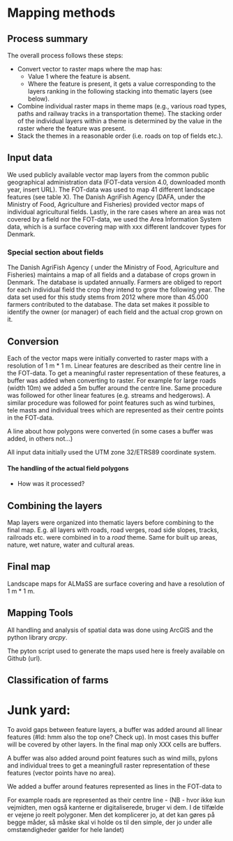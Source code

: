 # Mapping methods

## Process summary
The overall process follows these steps:
+ Convert vector to raster maps where the map has:
    * Value 1 where the feature is absent.
    * Where the feature is present, it gets a value corresponding to the layers ranking in the following stacking into thematic layers (see below).
+ Combine individual raster maps in theme maps (e.g., various road types, paths and railway tracks in a transportation theme). The stacking order of the individual layers within a theme is determined by the value in the raster where the feature was present.
+ Stack the themes in a reasonable order (i.e. roads on top of fields etc.). 




## Input data
We used publicly available vector map layers from the common public geographical administration data (FOT-data version 4.0, downloaded month year, insert URL). The FOT-data was used to map 41 different landscape features (see table X). The Danish AgriFish Agency (DAFA, under the Ministry of Food, Agriculture and Fisheries) provided vector maps of individual agricultural fields. Lastly, in the rare cases where an area was not covered by a field nor the FOT-data, we used the Area Information System data, which is a surface covering map with xxx different landcover types for Denmark.

### Special section about fields
The Danish AgriFish Agency ( under the Ministry of Food, Agriculture and Fisheries) maintains a map of all fields and a database of crops grown in Denmark. The database is updated annually. Farmers are obliged to report for each individual field the crop they intend to grow the following year. The data set used for this study stems from 2012 where more than 45.000 farmers contributed to the database. The data set makes it possible to identify the  owner (or manager) of each field and the actual crop grown on it.

## Conversion
Each of the vector maps were initially converted to raster maps with a resolution of 1 m * 1 m. 
Linear features are described as their centre line in the FOT-data. To get a meaningful raster representation of these features, a buffer was added when converting to raster. For example for large roads (width 10m) we added a 5m buffer around the centre line. Same procedure was followed for other linear features (e.g. streams and hedgerows). A similar procedure was followed for  point features such as wind turbines, tele masts and individual trees which are represented as their centre points in the FOT-data.

A line about how polygons were converted (in some cases a buffer was added, in others not...)


All input data  initially used the UTM zone 32/ETRS89 coordinate system.




#### The handling of the actual field polygons
+ How was it processed?


## Combining the layers
Map layers were organized into thematic layers before combining to the final map. E.g. all layers with roads, road verges, road side slopes, tracks, railroads etc. were combined in to a *road* theme. Same for built up areas, nature, wet nature, water and cultural areas. 

## Final map
Landscape maps for ALMaSS are surface covering and have a resolution of 1 m * 1 m. 

## Mapping Tools
All handling and analysis of spatial data was done using ArcGIS and the python library *arcpy*. 

The pyton script used to generate the maps used here is freely available on Github (url).

## Classification of farms



# Junk yard:

To avoid gaps between feature layers, a buffer was added around all linear features (#ld: hmm also the top one? Check up). In most cases this buffer will be covered by other layers. In the final map only XXX cells are buffers. 

A buffer was also added around point features such as wind mills, pylons and individual trees to get a meaningfull raster representation of these features (vector points have no area).

We added a buffer around features represented as lines in the FOT-data to  

For example roads are represented as their centre line - (NB - hvor ikke kun vejmidten, men også kanterne er digitaliserede, bruger vi dem. I de tilfælde er vejene jo reelt polygoner. Men det komplicerer jo, at det kan gøres på begge måder, så måske skal vi holde os til den simple, der jo under alle omstændigheder gælder for hele landet)
